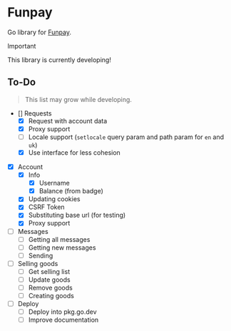 # Funpay

Go library for [Funpay](https://funpay.com/).

> [!important]
> This library is currently developing!

## To-Do

> This list may grow while developing.

- [] Requests
  - [X] Request with account data
  - [X] Proxy support
  - [ ] Locale support (`setlocale` query param and path param for `en` and `uk`)
  - [X] Use interface for less cohesion
- [X] Account
  - [X] Info
    - [X] Username
    - [X] Balance (from badge)
  - [X] Updating cookies
  - [X] CSRF Token
  - [X] Substituting base url (for testing)
  - [X] Proxy support
- [ ] Messages
  - [ ] Getting all messages
  - [ ] Getting new messages
  - [ ] Sending
- [ ] Selling goods
  - [ ] Get selling list
  - [ ] Update goods
  - [ ] Remove goods
  - [ ] Creating goods
- [ ] Deploy
  - [ ] Deploy into pkg.go.dev
  - [ ] Improve documentation
